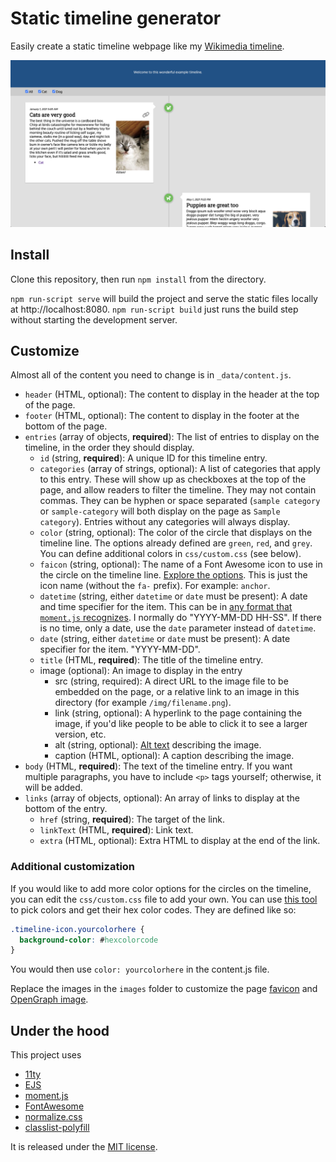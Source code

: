 # Static timeline generator
Easily create a static timeline webpage like my [Wikimedia timeline](https://www.mollywhite.net/wikimedia-timeline/).

![Screenshot of a timeline page with dummy content](docs/screenshot.png)

## Install
Clone this repository, then run `npm install` from the directory.

`npm run-script serve` will build the project and serve the static files locally at http://localhost:8080. `npm run-script build` just runs the build step without starting the development server.

## Customize

Almost all of the content you need to change is in `_data/content.js`.

* `header` (HTML, optional): The content to display in the header at the top of the page. 
* `footer` (HTML, optional): The content to display in the footer at the bottom of the page. 
* `entries` (array of objects, __required__): The list of entries to display on the timeline, in the order they should display.
  * `id` (string, __required__): A unique ID for this timeline entry.
  * `categories` (array of strings, optional): A list of categories that apply to this entry. These will show up as checkboxes at the top of the page, and allow readers to filter the timeline. They may not contain commas. They can be hyphen or space separated (`sample category` or `sample-category` will both display on the page as `Sample category`). Entries without any categories will always display.
  * `color` (string, optional): The color of the circle that displays on the timeline line. The options already defined are `green`, `red`, and `grey`. You can define additional colors in `css/custom.css` (see below).
  * `faicon` (string, optional): The name of a Font Awesome icon to use in the circle on the timeline line. [Explore the options](https://fontawesome.com/v5.15/icons?d=gallery&p=2&s=solid&m=free). This is just the icon name (without the `fa-` prefix). For example: `anchor`.
  * `datetime` (string, either `datetime` or `date` must be present): A date and time specifier for the item. This can be in [any format that `moment.js` recognizes](https://momentjs.com/docs/#/parsing/string/). I normally do "YYYY-MM-DD HH-SS". If there is no time, only a date, use the `date` parameter instead of `datetime`.
  * `date` (string, either `datetime` or `date` must be present): A date specifier for the item. "YYYY-MM-DD".
  * `title` (HTML, __required__): The title of the timeline entry.
  * image (optional): An image to display in the entry
    * src (string, required): A direct URL to the image file to be embedded on the page, or a relative link to an image in this directory (for example `/img/filename.png`).
    * link (string, optional): A hyperlink to the page containing the image, if you'd like people to be able to click it to see a larger version, etc.
    * alt (string, optional): [Alt text](https://supercooldesign.co.uk/blog/how-to-write-good-alt-text) describing the image.
    * caption (HTML, optional): A caption describing the image.
* `body` (HTML, __required__): The text of the timeline entry. If you want multiple paragraphs, you have to include `<p>` tags yourself; otherwise, it will be added.
* `links` (array of objects, optional): An array of links to display at the bottom of the entry.
    * `href` (string, __required__): The target of the link.
    * `linkText` (HTML, __required__): Link text.
    * `extra` (HTML, optional): Extra HTML to display at the end of the link.

### Additional customization
If you would like to add more color options for the circles on the timeline, you can edit the `css/custom.css` file to add your own. You can use [this tool](https://htmlcolorcodes.com/) to pick colors and get their hex color codes. They are defined like so:

```css
.timeline-icon.yourcolorhere {
  background-color: #hexcolorcode
}
```

You would then use `color: yourcolorhere` in the content.js file.

Replace the images in the `images` folder to customize the page [favicon](https://blog.hubspot.com/website/what-is-a-favicon) and [OpenGraph image](https://blog.hubspot.com/marketing/open-graph-tags-facebook-twitter-linkedin).

## Under the hood
This project uses
* [11ty](https://www.11ty.dev)
* [EJS](https://ejs.co/)
* [moment.js](https://momentjs.com/)
* [FontAwesome](https://fontawesome.com/)
* [normalize.css](https://github.com/necolas/normalize.css)
* [classlist-polyfill](https://github.com/eligrey/classList.js)

It is released under the [MIT license](https://github.com/molly/static-timeline-generator/blob/main/LICENSE).
